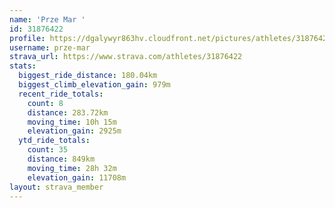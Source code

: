 ```yaml
---
name: 'Prze Mar '
id: 31876422
profile: https://dgalywyr863hv.cloudfront.net/pictures/athletes/31876422/22548952/4/large.jpg
username: prze-mar
strava_url: https://www.strava.com/athletes/31876422
stats:
  biggest_ride_distance: 180.04km
  biggest_climb_elevation_gain: 979m
  recent_ride_totals:
    count: 8
    distance: 283.72km
    moving_time: 10h 15m
    elevation_gain: 2925m
  ytd_ride_totals:
    count: 35
    distance: 849km
    moving_time: 28h 32m
    elevation_gain: 11708m
layout: strava_member
--- 
```

